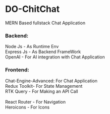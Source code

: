 # DO-ChitChat
MERN Based fullstack Chat Application

<h3> Backend: </h3>

Node Js - As Runtime Env <br>
Express Js - As Backend FrameWork <br>
OpenAI - For AI integration with Chat Application <br>

<h3> Frontend: </h3>

Chat-Engine-Advanced: For Chat Application <br>
Redux Toolkit- For State Management <br>
RTK Query - For Making an API Call <br>     
React Router - For Navigation <br>
Heroicons - For Icons <br>
<br>

